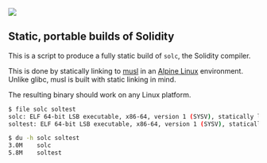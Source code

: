 <a href='https://travis-ci.org/rainbeam/solidity-static'> <img src='https://travis-ci.org/rainbeam/solidity-static.svg?branch=master'> </a>

## Static, portable builds of Solidity

This is a script to produce a fully static build of `solc`, the
Solidity compiler.

This is done by statically linking to [musl] in an [Alpine Linux][alpine]
environment. Unlike glibc, musl is built with static linking in
mind.

[musl]: http://www.musl-libc.org/
[alpine]: http://www.alpinelinux.org/

The resulting binary should work on any Linux platform.

```bash
$ file solc soltest
solc: ELF 64-bit LSB executable, x86-64, version 1 (SYSV), statically linked, stripped
soltest: ELF 64-bit LSB executable, x86-64, version 1 (SYSV), statically linked, stripped
```

```bash
$ du -h solc soltest
3.0M    solc
5.8M    soltest
```
